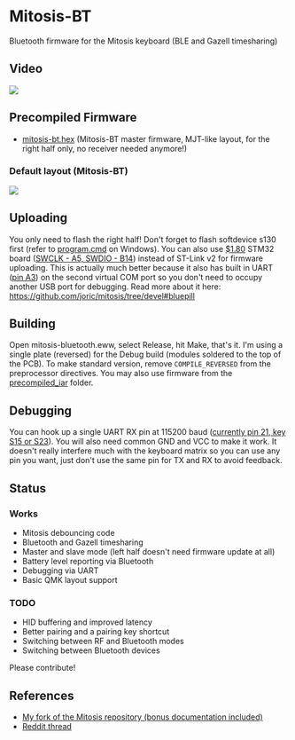 # Mitosis-BT

Bluetooth firmware for the Mitosis keyboard (BLE and Gazell timesharing)

## Video

[![](http://img.youtube.com/vi/Qv22OyWb81g/0.jpg)](https://youtu.be/Qv22OyWb81g)

## Precompiled Firmware

* [mitosis-bt.hex](https://raw.githubusercontent.com/joric/mitosis/devel/precompiled_iar/mitosis-bt.hex) (Mitosis-BT master firmware, MJT-like layout, for the right half only, no receiver needed anymore!)

### Default layout (Mitosis-BT)

[![](https://kle-render.herokuapp.com/api/3f5dd1c848bb9a7a723161ad5e0c8e39?4)](http://www.keyboard-layout-editor.com/#/gists/3f5dd1c848bb9a7a723161ad5e0c8e39)

## Uploading

You only need to flash the right half! Don't forget to flash softdevice s130 first
(refer to [program.cmd](program.cmd) on Windows).
You can also use [$1.80](https://www.aliexpress.com/item//32583160323.html) STM32 board ([SWCLK - A5, SWDIO - B14](https://i.imgur.com/Ikt8yZz.jpg)) instead of ST-Link v2 for firmware uploading.
This is actually much better because it also has built in UART ([pin A3](https://i.imgur.com/ub1gT4U.jpg)) on the second virtual COM port
so you don't need to occupy another USB port for debugging.
Read more about it here: https://github.com/joric/mitosis/tree/devel#bluepill

## Building

Open mitosis-bluetooth.eww, select Release, hit Make, that's it.
I'm using a single plate (reversed) for the Debug build (modules soldered to the top of the PCB).
To make standard version, remove `COMPILE_REVERSED` from the preprocessor directives.
You may also use firmware from the [precompiled_iar](../precompiled_iar) folder.

## Debugging

You can hook up a single UART RX pin at 115200 baud ([currently pin 21, key S15 or S23](https://i.imgur.com/apx8W8W.png)).
You will also need common GND and VCC to make it work. It doesn't really interfere much with the keyboard matrix so you can use any pin you want,
just don't use the same pin for TX and RX to avoid feedback.

## Status

### Works

* Mitosis debouncing code
* Bluetooth and Gazell timesharing
* Master and slave mode (left half doesn't need firmware update at all)
* Battery level reporting via Bluetooth
* Debugging via UART
* Basic QMK layout support

### TODO

* HID buffering and improved latency
* Better pairing and a pairing key shortcut
* Switching between RF and Bluetooth modes
* Switching between Bluetooth devices

Please contribute!

## References

* [My fork of the Mitosis repository (bonus documentation included)](https://github.com/joric/mitosis/tree/devel)
* [Reddit thread](https://redd.it/91s4pu)

